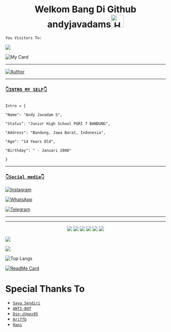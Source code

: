 <h1 align="center">Welkom Bang Di Github andyjavadams<img src="https://user-images.githubusercontent.com/1303154/88677602-1635ba80-d120-11ea-84d8-d263ba5fc3c0.gif" width="40px" alt="Hamlo"><br></h1>

```
You Visitors To:
```
![](https://komarev.com/ghpvc/?username=andyjavadams&label=PROFILE+VIEWS)


![My Card ](https://cardivo.vercel.app/api?name=andyjavadams%20&description=Jika%20ada%20seseorang%20yang%20menghinamu%20dan%20mempermalukanmu%20dengan%20sesuatu%20yang%20ia%20ketahui%20ada%20padamu,%20maka%20janganlah%20engkau%20membalasnya%20dengan%20sesuatu%20yang%20engkau%20ketahui%20ada%20padanya.%20Akibat%20buruk%20biarlah%20ia%20yang%20menanggungnya.”%20(%20HR.%20Abu%20Daud%20no.%204084%20)&image=https://b.top4top.io/p_2090f6xvx0.jpg&backgroundColor=%23ecf0f1&instagram=@_andy.offc&github=andyjavadams&whatsapp=+6285795431803&pattern=leaf&colorPattern=%23eaeaea)

___

<p align="center">

  <a href="https://github.com/andyjavadams"><img title="Author" src="https://img.shields.io/badge/Author-andyjavadams-red.svg?style=for-the-badge&logo=github" /></a>



</p>

___

### [`👇INTRO MY SELF👇`](https://wa.me/6285795431803?text=assalamu'alaikum+bang)

```

Intro = {

"Name": "Andy Javadam S",

"Status": "Junior High School PGRI 7 BANDUNG",

"Address": "Bandung, Jawa Barat, Indonesia",

"Age": "14 Years Old",

"Birthday": " - Januari 2008"

}

```

___



### [`👇Social media👇`](https://wa.me/6285795431803?text=assalamu'alaikum+bang)

 [![Instagram](https://img.shields.io/badge/Instagram-ff63f0?style=for-the-badge&logo=instagram&logoColor=white)](https://instagram.com/andyjavadams)

 [![WhatsApp](https://img.shields.io/badge/WhatsApp-25D366?style=for-the-badge&logo=whatsapp&logoColor=white)](https://wa.me/6285795431803)

 [![Telegram](https://img.shields.io/badge/Telegram-009bff?style=for-the-badge&logo=telegram&logoColor=white)](https://t.me/andyjavadams)

___
___
<p align="center">
  <img src="https://img.shields.io/badge/-JavaScript-black?style=flat-square&logo=javascript" />
  <img src="https://img.shields.io/badge/-Node.js-black?style=flat-square&logo=Node.js" />
  <img src="https://img.shields.io/badge/-HTML5-black?style=flat-square&logo=html5&logoColor=e34f26" />
  <img src="https://img.shields.io/badge/-CSS3-black?style=flat-square&logo=css3&logoColor=1572b6" />
  <img src="https://img.shields.io/badge/-Git-black?style=flat-square&logo=git" />
  <img src="https://img.shields.io/badge/-GitHub-black?style=flat-square&logo=github" /> <br>
</p>

  <a href="https://github.com/andyjavadams"><img src="https://github-readme-stats.vercel.app/api?username=andyjavadams&theme=tokyonight&show_icons=true" /></a>

</p>

<p align="center">

  <a href="https://github.com/andyjavadams"><img src="https://github-readme-streak-stats.herokuapp.com?user=andyjavadams&theme=tokyonight&hide_border=false&properties=background&border=%239611C5FF" /><a>

</p>

  


  
![Top Langs](https://github-readme-stats.vercel.app/api/top-langs/?username=andyjavadams&count_private=true&show_icons=true&theme=tokyonight)
    
[![ReadMe Card](https://github-readme-stats.vercel.app/api/pin/?username=andyjavadams&repo=andyjavadams.github.io&theme=tokyonight)](https://github.com/andyjavadams/andyjavadams.github.io)

# Special Thanks To

* [`Saya Sendiri`](https://github.com/andyjavadams)
* [`ANTI-BOT`](https://github.com/Ghost19-ui)
* [`Din-zUgex95`](https://github.com/Din-zUgex95)
* [`Ariffb`](https://github.com/ariffb25)
* [`Hans`](https://github.com/Hansuan010101)

<audio autoplay="true" src="https://f.top4top.io/m_2092qvkoa0.mp3"></audio>
